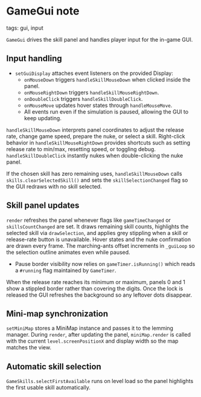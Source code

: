 # GameGui note

tags: gui, input

`GameGui` drives the skill panel and handles player input for the in-game GUI.

## Input handling
- `setGuiDisplay` attaches event listeners on the provided Display:
  - `onMouseDown` triggers `handleSkillMouseDown` when clicked inside the panel.
  - `onMouseRightDown` triggers `handleSkillMouseRightDown`.
  - `onDoubleClick` triggers `handleSkillDoubleClick`.
  - `onMouseMove` updates hover states through `handleMouseMove`.
  - All events run even if the simulation is paused, allowing the GUI to keep updating.

`handleSkillMouseDown` interprets panel coordinates to adjust the release rate, change game speed, prepare the nuke, or select a skill. Right-click behavior in `handleSkillMouseRightDown` provides shortcuts such as setting release rate to min/max, resetting speed, or toggling debug. `handleSkillDoubleClick` instantly nukes when double-clicking the nuke panel.

If the chosen skill has zero remaining uses, `handleSkillMouseDown` calls `skills.clearSelectedSkill()` and sets the `skillSelectionChanged` flag so the GUI redraws with no skill selected.

## Skill panel updates
`render` refreshes the panel whenever flags like `gameTimeChanged` or `skillsCountChanged` are set. It draws remaining skill counts, highlights the selected skill via `drawSelection`, and applies grey stippling when a skill or release-rate button is unavailable. Hover states and the nuke confirmation are drawn every frame. The marching-ants offset increments in `_guiLoop` so the selection outline animates even while paused.
- Pause border visibility now relies on `gameTimer.isRunning()` which reads a `#running` flag maintained by `GameTimer`.

When the release rate reaches its minimum or maximum, panels 0 and 1 show a stippled border rather than covering the digits. Once the lock is released the GUI refreshes the background so any leftover dots disappear.

## Mini-map synchronization
`setMiniMap` stores a MiniMap instance and passes it to the lemming manager. During `render`, after updating the panel, `miniMap.render` is called with the current `level.screenPositionX` and display width so the map matches the view.

## Automatic skill selection
`GameSkills.selectFirstAvailable` runs on level load so the panel highlights the first usable skill automatically.

